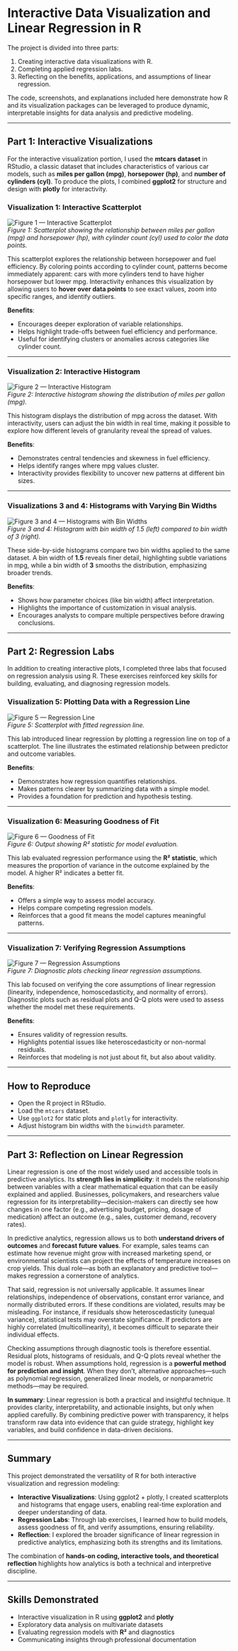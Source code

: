 # Interactive Data Visualization and Linear Regression in R

The project is divided into three parts:  
1. Creating interactive data visualizations with R.  
2. Completing applied regression labs.  
3. Reflecting on the benefits, applications, and assumptions of linear regression.  

The code, screenshots, and explanations included here demonstrate how R and its visualization packages can be leveraged to produce dynamic, interpretable insights for data analysis and predictive modeling.

---

## Part 1: Interactive Visualizations

For the interactive visualization portion, I used the **mtcars dataset** in RStudio, a classic dataset that includes characteristics of various car models, such as **miles per gallon (mpg)**, **horsepower (hp)**, and **number of cylinders (cyl)**. To produce the plots, I combined **ggplot2** for structure and design with **plotly** for interactivity.  

### Visualization 1: Interactive Scatterplot  

![Figure 1 — Interactive Scatterplot](V1.png)  
*Figure 1: Scatterplot showing the relationship between miles per gallon (mpg) and horsepower (hp), with cylinder count (cyl) used to color the data points.*

This scatterplot explores the relationship between horsepower and fuel efficiency. By coloring points according to cylinder count, patterns become immediately apparent: cars with more cylinders tend to have higher horsepower but lower mpg. Interactivity enhances this visualization by allowing users to **hover over data points** to see exact values, zoom into specific ranges, and identify outliers.  

**Benefits**:  
- Encourages deeper exploration of variable relationships.  
- Helps highlight trade-offs between fuel efficiency and performance.  
- Useful for identifying clusters or anomalies across categories like cylinder count.  

---

### Visualization 2: Interactive Histogram  

![Figure 2 — Interactive Histogram](V2.png)  
*Figure 2: Interactive histogram showing the distribution of miles per gallon (mpg).*

This histogram displays the distribution of mpg across the dataset. With interactivity, users can adjust the bin width in real time, making it possible to explore how different levels of granularity reveal the spread of values.  

**Benefits**:  
- Demonstrates central tendencies and skewness in fuel efficiency.  
- Helps identify ranges where mpg values cluster.  
- Interactivity provides flexibility to uncover new patterns at different bin sizes.  

---

### Visualizations 3 and 4: Histograms with Varying Bin Widths  

![Figure 3 and 4 — Histograms with Bin Widths](V34.png)  
*Figure 3 and 4: Histogram with bin width of 1.5 (left) compared to bin width of 3 (right).*

These side-by-side histograms compare two bin widths applied to the same dataset. A bin width of **1.5** reveals finer detail, highlighting subtle variations in mpg, while a bin width of **3** smooths the distribution, emphasizing broader trends.  

**Benefits**:  
- Shows how parameter choices (like bin width) affect interpretation.  
- Highlights the importance of customization in visual analysis.  
- Encourages analysts to compare multiple perspectives before drawing conclusions.  

---

## Part 2: Regression Labs

In addition to creating interactive plots, I completed three labs that focused on regression analysis using R. These exercises reinforced key skills for building, evaluating, and diagnosing regression models.

### Visualization 5: Plotting Data with a Regression Line  

![Figure 5 — Regression Line](V5.png)  
*Figure 5: Scatterplot with fitted regression line.*

This lab introduced linear regression by plotting a regression line on top of a scatterplot. The line illustrates the estimated relationship between predictor and outcome variables.  

**Benefits**:  
- Demonstrates how regression quantifies relationships.  
- Makes patterns clearer by summarizing data with a simple model.  
- Provides a foundation for prediction and hypothesis testing.  

---

### Visualization 6: Measuring Goodness of Fit  

![Figure 6 — Goodness of Fit](V6.png)  
*Figure 6: Output showing R² statistic for model evaluation.*

This lab evaluated regression performance using the **R² statistic**, which measures the proportion of variance in the outcome explained by the model. A higher R² indicates a better fit.  

**Benefits**:  
- Offers a simple way to assess model accuracy.  
- Helps compare competing regression models.  
- Reinforces that a good fit means the model captures meaningful patterns.  

---

### Visualization 7: Verifying Regression Assumptions  

![Figure 7 — Regression Assumptions](V7.png)  
*Figure 7: Diagnostic plots checking linear regression assumptions.*

This lab focused on verifying the core assumptions of linear regression (linearity, independence, homoscedasticity, and normality of errors). Diagnostic plots such as residual plots and Q-Q plots were used to assess whether the model met these requirements.  

**Benefits**:  
- Ensures validity of regression results.  
- Highlights potential issues like heteroscedasticity or non-normal residuals.  
- Reinforces that modeling is not just about fit, but also about validity.  

---

## How to Reproduce
- Open the R project in RStudio.  
- Load the `mtcars` dataset.  
- Use `ggplot2` for static plots and `plotly` for interactivity.  
- Adjust histogram bin widths with the `binwidth` parameter.  

---

## Part 3: Reflection on Linear Regression

Linear regression is one of the most widely used and accessible tools in predictive analytics. Its **strength lies in simplicity**: it models the relationship between variables with a clear mathematical equation that can be easily explained and applied. Businesses, policymakers, and researchers value regression for its interpretability—decision-makers can directly see how changes in one factor (e.g., advertising budget, pricing, dosage of medication) affect an outcome (e.g., sales, customer demand, recovery rates).  

In predictive analytics, regression allows us to both **understand drivers of outcomes** and **forecast future values**. For example, sales teams can estimate how revenue might grow with increased marketing spend, or environmental scientists can project the effects of temperature increases on crop yields. This dual role—as both an explanatory and predictive tool—makes regression a cornerstone of analytics.  

That said, regression is not universally applicable. It assumes linear relationships, independence of observations, constant error variance, and normally distributed errors. If these conditions are violated, results may be misleading. For instance, if residuals show heteroscedasticity (unequal variance), statistical tests may overstate significance. If predictors are highly correlated (multicollinearity), it becomes difficult to separate their individual effects.  

Checking assumptions through diagnostic tools is therefore essential. Residual plots, histograms of residuals, and Q-Q plots reveal whether the model is robust. When assumptions hold, regression is a **powerful method for prediction and insight**. When they don’t, alternative approaches—such as polynomial regression, generalized linear models, or nonparametric methods—may be required.  

**In summary**: Linear regression is both a practical and insightful technique. It provides clarity, interpretability, and actionable insights, but only when applied carefully. By combining predictive power with transparency, it helps transform raw data into evidence that can guide strategy, highlight key variables, and build confidence in data-driven decisions.

---

## Summary

This project demonstrated the versatility of R for both interactive visualization and regression modeling:  

- **Interactive Visualizations**: Using ggplot2 + plotly, I created scatterplots and histograms that engage users, enabling real-time exploration and deeper understanding of data.  
- **Regression Labs**: Through lab exercises, I learned how to build models, assess goodness of fit, and verify assumptions, ensuring reliability.  
- **Reflection**: I explored the broader significance of linear regression in predictive analytics, emphasizing both its strengths and its limitations.  

The combination of **hands-on coding, interactive tools, and theoretical reflection** highlights how analytics is both a technical and interpretive discipline.  

---

## Skills Demonstrated
- Interactive visualization in R using **ggplot2** and **plotly**  
- Exploratory data analysis on multivariate datasets  
- Evaluating regression models with **R²** and diagnostics  
- Communicating insights through professional documentation  

